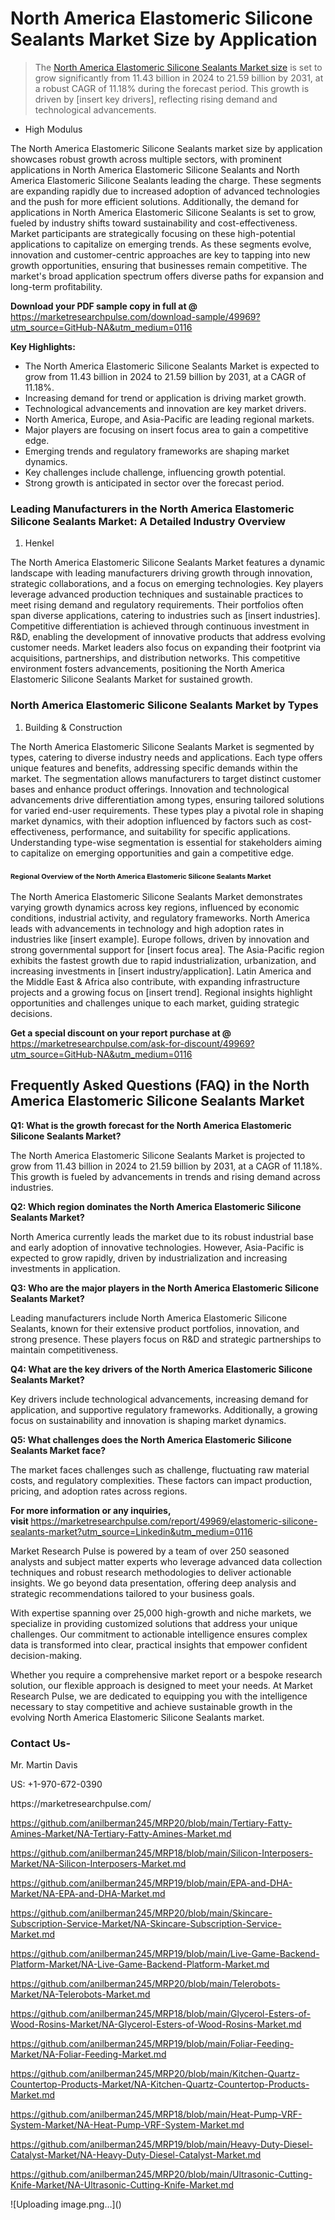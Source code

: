 <h1>North America Elastomeric Silicone Sealants Market&nbsp;Size by Application</h1><blockquote><p>The <a href="https://marketresearchpulse.com/download-sample/49969?utm_source=GitHub-NA&amp;utm_medium=0116">North America Elastomeric Silicone Sealants Market size</a> is set to grow significantly from 11.43 billion in 2024 to 21.59 billion by 2031, at a robust CAGR of 11.18% during the forecast period. This growth is driven by [insert key drivers], reflecting rising demand and technological advancements.</p></blockquote><ul><li>High Modulus</li></ul><p>The North America Elastomeric Silicone Sealants market size by application showcases robust growth across multiple sectors, with prominent applications in North America Elastomeric Silicone Sealants and North America Elastomeric Silicone Sealants leading the charge. These segments are expanding rapidly due to increased adoption of advanced technologies and the push for more efficient solutions. Additionally, the demand for applications in North America Elastomeric Silicone Sealants is set to grow, fueled by industry shifts toward sustainability and cost-effectiveness. Market participants are strategically focusing on these high-potential applications to capitalize on emerging trends. As these segments evolve, innovation and customer-centric approaches are key to tapping into new growth opportunities, ensuring that businesses remain competitive. The market's broad application spectrum offers diverse paths for expansion and long-term profitability.</p><p><strong>Download your PDF sample copy in full at @ </strong><a href="https://marketresearchpulse.com/download-sample/49969?utm_source=GitHub-NA&amp;utm_medium=0116">https://marketresearchpulse.com/download-sample/49969?utm_source=GitHub-NA&amp;utm_medium=0116</a></p><p><strong>Key Highlights: </strong></p><ul><li>The North America Elastomeric Silicone Sealants Market is expected to grow from 11.43 billion in 2024 to 21.59 billion by 2031, at a CAGR of 11.18%.</li><li>Increasing demand for trend or application is driving market growth.</li><li>Technological advancements and innovation are key market drivers.</li><li>North America, Europe, and Asia-Pacific are leading regional markets.</li><li>Major players are focusing on insert focus area to gain a competitive edge.</li><li>Emerging trends and regulatory frameworks are shaping market dynamics.</li><li>Key challenges include challenge, influencing growth potential.</li><li>Strong growth is anticipated in sector over the forecast period.</li></ul><h3>Leading Manufacturers in the North America Elastomeric Silicone Sealants Market: A Detailed Industry Overview</h3><ol><li>Henkel</li></ol><div class="flex max-w-full flex-col flex-grow"><div class="min-h-8 text-message flex w-full flex-col items-end gap-2 whitespace-normal break-words [.text-message+&amp;]:mt-5" dir="auto" data-message-author-role="assistant" data-message-id="fd8432e4-4910-450d-b182-61b7bfb0a01f" data-message-model-slug="gpt-4o"><div class="flex w-full flex-col gap-1 empty:hidden first:pt-[3px]"><div class="markdown prose w-full break-words dark:prose-invert light"><p>The North America Elastomeric Silicone Sealants Market features a dynamic landscape with leading manufacturers driving growth through innovation, strategic collaborations, and a focus on emerging technologies. Key players leverage advanced production techniques and sustainable practices to meet rising demand and regulatory requirements. Their portfolios often span diverse applications, catering to industries such as [insert industries]. Competitive differentiation is achieved through continuous investment in R&amp;D, enabling the development of innovative products that address evolving customer needs. Market leaders also focus on expanding their footprint via acquisitions, partnerships, and distribution networks. This competitive environment fosters advancements, positioning the North America Elastomeric Silicone Sealants Market for sustained growth.</p></div></div></div></div><h3>North America Elastomeric Silicone Sealants Market by Types</h3><ol><li>Building & Construction</li></ol><div class="flex max-w-full flex-col flex-grow"><div class="min-h-8 text-message flex w-full flex-col items-end gap-2 whitespace-normal break-words [.text-message+&amp;]:mt-5" dir="auto" data-message-author-role="assistant" data-message-id="084470be-0bb7-4664-bddf-5156b4f41249" data-message-model-slug="gpt-4o-mini"><div class="flex w-full flex-col gap-1 empty:hidden first:pt-[3px]"><div class="markdown prose w-full break-words dark:prose-invert light"><p>The North America Elastomeric Silicone Sealants Market is segmented by types, catering to diverse industry needs and applications. Each type offers unique features and benefits, addressing specific demands within the market. The segmentation allows manufacturers to target distinct customer bases and enhance product offerings. Innovation and technological advancements drive differentiation among types, ensuring tailored solutions for varied end-user requirements. These types play a pivotal role in shaping market dynamics, with their adoption influenced by factors such as cost-effectiveness, performance, and suitability for specific applications. Understanding type-wise segmentation is essential for stakeholders aiming to capitalize on emerging opportunities and gain a competitive edge.</p></div></div></div></div><h3><span style="font-size: 11px;">Regional Overview of the North America Elastomeric Silicone Sealants Market</span></h3><div class="flex max-w-full flex-col flex-grow"><div class="min-h-8 text-message flex w-full flex-col items-end gap-2 whitespace-normal break-words [.text-message+&amp;]:mt-5" dir="auto" data-message-author-role="assistant" data-message-id="e9038762-ce64-4e30-91c9-9bd413514231" data-message-model-slug="gpt-4o-mini"><div class="flex w-full flex-col gap-1 empty:hidden first:pt-[3px]"><div class="markdown prose w-full break-words dark:prose-invert light"><p>The North America Elastomeric Silicone Sealants Market demonstrates varying growth dynamics across key regions, influenced by economic conditions, industrial activity, and regulatory frameworks. North America leads with advancements in technology and high adoption rates in industries like [insert example]. Europe follows, driven by innovation and strong governmental support for [insert focus area]. The Asia-Pacific region exhibits the fastest growth due to rapid industrialization, urbanization, and increasing investments in [insert industry/application]. Latin America and the Middle East &amp; Africa also contribute, with expanding infrastructure projects and a growing focus on [insert trend]. Regional insights highlight opportunities and challenges unique to each market, guiding strategic decisions.</p></div></div></div></div><p><strong>Get a special discount on your report purchase at @ </strong><a href="https://marketresearchpulse.com/ask-for-discount/49969?utm_source=GitHub-NA&amp;utm_medium=0116">https://marketresearchpulse.com/ask-for-discount/49969?utm_source=GitHub-NA&amp;utm_medium=0116</a></p><h2>Frequently Asked Questions (FAQ) in the North America Elastomeric Silicone Sealants Market</h2><p><strong>Q1: What is the growth forecast for the North America Elastomeric Silicone Sealants Market?</strong></p><p>The North America Elastomeric Silicone Sealants Market is projected to grow from 11.43 billion in 2024 to 21.59 billion by 2031, at a CAGR of 11.18%. This growth is fueled by advancements in trends and rising demand across industries.</p><p><strong>Q2: Which region dominates the North America Elastomeric Silicone Sealants Market?</strong></p><p>North America currently leads the market due to its robust industrial base and early adoption of innovative technologies. However, Asia-Pacific is expected to grow rapidly, driven by industrialization and increasing investments in application.</p><p><strong>Q3: Who are the major players in the North America Elastomeric Silicone Sealants Market?</strong></p><p>Leading manufacturers include North America Elastomeric Silicone Sealants, known for their extensive product portfolios, innovation, and strong presence. These players focus on R&amp;D and strategic partnerships to maintain competitiveness.</p><p><strong>Q4: What are the key drivers of the North America Elastomeric Silicone Sealants Market?</strong></p><p>Key drivers include technological advancements, increasing demand for application, and supportive regulatory frameworks. Additionally, a growing focus on sustainability and innovation is shaping market dynamics.</p><p><strong>Q5: What challenges does the North America Elastomeric Silicone Sealants Market face?</strong></p><p>The market faces challenges such as challenge, fluctuating raw material costs, and regulatory complexities. These factors can impact production, pricing, and adoption rates across regions.</p><p><strong>For more information or any inquiries, visit&nbsp;</strong><a href="https://marketresearchpulse.com/report/49969/elastomeric-silicone-sealants-market?utm_source=Linkedin&utm_medium=0116">https://marketresearchpulse.com/report/49969/elastomeric-silicone-sealants-market?utm_source=Linkedin&utm_medium=0116</a></p><p>Market Research Pulse is powered by a team of over 250 seasoned analysts and subject matter experts who leverage advanced data collection techniques and robust research methodologies to deliver actionable insights. We go beyond data presentation, offering deep analysis and strategic recommendations tailored to your business goals.</p><p>With expertise spanning over 25,000 high-growth and niche markets, we specialize in providing customized solutions that address your unique challenges. Our commitment to actionable intelligence ensures complex data is transformed into clear, practical insights that empower confident decision-making.</p><p>Whether you require a comprehensive market report or a bespoke research solution, our flexible approach is designed to meet your needs. At Market Research Pulse, we are dedicated to equipping you with the intelligence necessary to stay competitive and achieve sustainable growth in the evolving North America Elastomeric Silicone Sealants market.</p><h3><strong>Contact Us-</strong></h3><p>Mr. Martin Davis</p><p>US: +1-970-672-0390</p><p>https://marketresearchpulse.com/</p><p><a href="https://github.com/anilberman245/MRP20/blob/main/Tertiary-Fatty-Amines-Market/NA-Tertiary-Fatty-Amines-Market.md">https://github.com/anilberman245/MRP20/blob/main/Tertiary-Fatty-Amines-Market/NA-Tertiary-Fatty-Amines-Market.md</a></p><p><a href="https://github.com/anilberman245/MRP18/blob/main/Silicon-Interposers-Market/NA-Silicon-Interposers-Market.md">https://github.com/anilberman245/MRP18/blob/main/Silicon-Interposers-Market/NA-Silicon-Interposers-Market.md</a></p><p><a href="https://github.com/anilberman245/MRP19/blob/main/EPA-and-DHA-Market/NA-EPA-and-DHA-Market.md">https://github.com/anilberman245/MRP19/blob/main/EPA-and-DHA-Market/NA-EPA-and-DHA-Market.md</a></p><p><a href="https://github.com/anilberman245/MRP20/blob/main/Skincare-Subscription-Service-Market/NA-Skincare-Subscription-Service-Market.md">https://github.com/anilberman245/MRP20/blob/main/Skincare-Subscription-Service-Market/NA-Skincare-Subscription-Service-Market.md</a></p><p><a href="https://github.com/anilberman245/MRP19/blob/main/Live-Game-Backend-Platform-Market/NA-Live-Game-Backend-Platform-Market.md">https://github.com/anilberman245/MRP19/blob/main/Live-Game-Backend-Platform-Market/NA-Live-Game-Backend-Platform-Market.md</a></p><p><a href="https://github.com/anilberman245/MRP20/blob/main/Telerobots-Market/NA-Telerobots-Market.md">https://github.com/anilberman245/MRP20/blob/main/Telerobots-Market/NA-Telerobots-Market.md</a></p><p><a href="https://github.com/anilberman245/MRP18/blob/main/Glycerol-Esters-of-Wood-Rosins-Market/NA-Glycerol-Esters-of-Wood-Rosins-Market.md">https://github.com/anilberman245/MRP18/blob/main/Glycerol-Esters-of-Wood-Rosins-Market/NA-Glycerol-Esters-of-Wood-Rosins-Market.md</a></p><p><a href="https://github.com/anilberman245/MRP19/blob/main/Foliar-Feeding-Market/NA-Foliar-Feeding-Market.md">https://github.com/anilberman245/MRP19/blob/main/Foliar-Feeding-Market/NA-Foliar-Feeding-Market.md</a></p><p><a href="https://github.com/anilberman245/MRP20/blob/main/Kitchen-Quartz-Countertop-Products-Market/NA-Kitchen-Quartz-Countertop-Products-Market.md">https://github.com/anilberman245/MRP20/blob/main/Kitchen-Quartz-Countertop-Products-Market/NA-Kitchen-Quartz-Countertop-Products-Market.md</a></p><p><a href="https://github.com/anilberman245/MRP18/blob/main/Heat-Pump-VRF-System-Market/NA-Heat-Pump-VRF-System-Market.md">https://github.com/anilberman245/MRP18/blob/main/Heat-Pump-VRF-System-Market/NA-Heat-Pump-VRF-System-Market.md</a></p><p><a href="https://github.com/anilberman245/MRP19/blob/main/Heavy-Duty-Diesel-Catalyst-Market/NA-Heavy-Duty-Diesel-Catalyst-Market.md">https://github.com/anilberman245/MRP19/blob/main/Heavy-Duty-Diesel-Catalyst-Market/NA-Heavy-Duty-Diesel-Catalyst-Market.md</a></p><p><a href="https://github.com/anilberman245/MRP20/blob/main/Ultrasonic-Cutting-Knife-Market/NA-Ultrasonic-Cutting-Knife-Market.md">https://github.com/anilberman245/MRP20/blob/main/Ultrasonic-Cutting-Knife-Market/NA-Ultrasonic-Cutting-Knife-Market.md</a></p>
![Uploading image.png…]()
